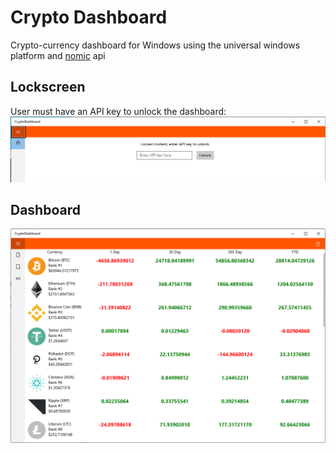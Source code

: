 # Crypto Dashboard

Crypto-currency dashboard for Windows using the universal windows platform and [nomic](https://nomics.com/) api

## Lockscreen

User must have an API key to unlock the dashboard:
![lockscreen_.png](lockscreen_.png "Lockscreen Image")

## Dashboard

![dashboard.png](dashboard.png "Dashboard Image")